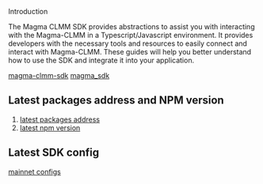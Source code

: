 Introduction

The Magma CLMM SDK provides abstractions to assist you with interacting with the Magma-CLMM in a Typescript/Javascript environment. It provides developers with the necessary tools and resources to easily connect and interact with Magma-CLMM. These guides will help you better understand how to use the SDK and integrate it into your application.

[magma-clmm-sdk](https://www.npmjs.com/package/@magmaprotocol/magma-clmm-sdk)
[magma_sdk](https://github.com/MagmaFinanceIO/magma_clmm_sdk)

## Latest packages address and NPM version
1. [latest packages address]()
2. [latest npm version]()

## Latest SDK config
[mainnet configs]()
